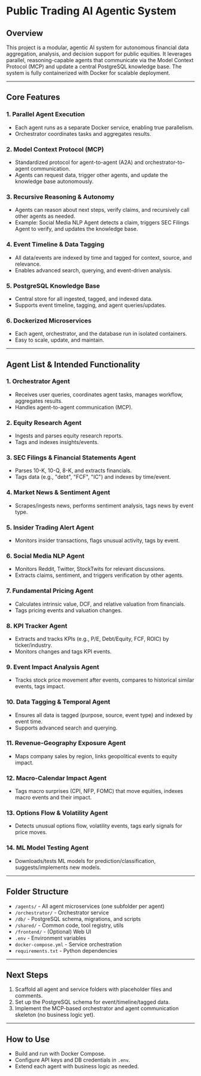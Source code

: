# Public Trading AI Agentic System

## Overview
This project is a modular, agentic AI system for autonomous financial data aggregation, analysis, and decision support for public equities. It leverages parallel, reasoning-capable agents that communicate via the Model Context Protocol (MCP) and update a central PostgreSQL knowledge base. The system is fully containerized with Docker for scalable deployment.

---

## Core Features

### 1. **Parallel Agent Execution**
- Each agent runs as a separate Docker service, enabling true parallelism.
- Orchestrator coordinates tasks and aggregates results.

### 2. **Model Context Protocol (MCP)**
- Standardized protocol for agent-to-agent (A2A) and orchestrator-to-agent communication.
- Agents can request data, trigger other agents, and update the knowledge base autonomously.

### 3. **Recursive Reasoning & Autonomy**
- Agents can reason about next steps, verify claims, and recursively call other agents as needed.
- Example: Social Media NLP Agent detects a claim, triggers SEC Filings Agent to verify, and updates the knowledge base.

### 4. **Event Timeline & Data Tagging**
- All data/events are indexed by time and tagged for context, source, and relevance.
- Enables advanced search, querying, and event-driven analysis.

### 5. **PostgreSQL Knowledge Base**
- Central store for all ingested, tagged, and indexed data.
- Supports event timeline, tagging, and agent queries/updates.

### 6. **Dockerized Microservices**
- Each agent, orchestrator, and the database run in isolated containers.
- Easy to scale, update, and maintain.

---

## Agent List & Intended Functionality

### 1. **Orchestrator Agent**
- Receives user queries, coordinates agent tasks, manages workflow, aggregates results.
- Handles agent-to-agent communication (MCP).

### 2. **Equity Research Agent**
- Ingests and parses equity research reports.
- Tags and indexes insights/events.

### 3. **SEC Filings & Financial Statements Agent**
- Parses 10-K, 10-Q, 8-K, and extracts financials.
- Tags data (e.g., "debt", "FCF", "IC") and indexes by time/event.

### 4. **Market News & Sentiment Agent**
- Scrapes/ingests news, performs sentiment analysis, tags news by event type.

### 5. **Insider Trading Alert Agent**
- Monitors insider transactions, flags unusual activity, tags by event.

### 6. **Social Media NLP Agent**
- Monitors Reddit, Twitter, StockTwits for relevant discussions.
- Extracts claims, sentiment, and triggers verification by other agents.

### 7. **Fundamental Pricing Agent**
- Calculates intrinsic value, DCF, and relative valuation from financials.
- Tags pricing events and valuation changes.

### 8. **KPI Tracker Agent**
- Extracts and tracks KPIs (e.g., P/E, Debt/Equity, FCF, ROIC) by ticker/industry.
- Monitors changes and tags KPI events.

### 9. **Event Impact Analysis Agent**
- Tracks stock price movement after events, compares to historical similar events, tags impact.

### 10. **Data Tagging & Temporal Agent**
- Ensures all data is tagged (purpose, source, event type) and indexed by event time.
- Supports advanced search and querying.

### 11. **Revenue-Geography Exposure Agent**
- Maps company sales by region, links geopolitical events to equity impact.

### 12. **Macro-Calendar Impact Agent**
- Tags macro surprises (CPI, NFP, FOMC) that move equities, indexes macro events and their impact.

### 13. **Options Flow & Volatility Agent**
- Detects unusual options flow, volatility events, tags early signals for price moves.

### 14. **ML Model Testing Agent**
- Downloads/tests ML models for prediction/classification, suggests/implements new models.

---

## Folder Structure
- `/agents/` - All agent microservices (one subfolder per agent)
- `/orchestrator/` - Orchestrator service
- `/db/` - PostgreSQL schema, migrations, and scripts
- `/shared/` - Common code, tool registry, utils
- `/frontend/` - (Optional) Web UI
- `.env` - Environment variables
- `docker-compose.yml` - Service orchestration
- `requirements.txt` - Python dependencies

---

## Next Steps
1. Scaffold all agent and service folders with placeholder files and comments.
2. Set up the PostgreSQL schema for event/timeline/tagged data.
3. Implement the MCP-based orchestrator and agent communication skeleton (no business logic yet).

---

## How to Use
- Build and run with Docker Compose.
- Configure API keys and DB credentials in `.env`.
- Extend each agent with business logic as needed. 